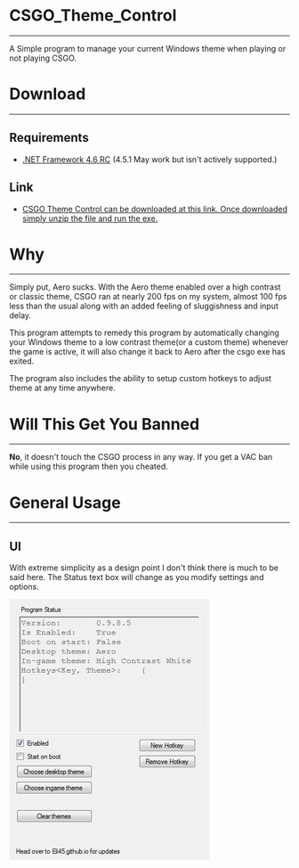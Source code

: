 # CSGO_Theme_Control
--------------------------
A Simple program to manage your current Windows theme when playing or not playing CSGO.

# Download
--------------------------
## Requirements
- [.NET Framework 4.6 RC](http://www.microsoft.com/en-US/download/details.aspx?id=44928 "Download Link") (4.5.1 May work but isn't actively supported.)

## Link
- [CSGO Theme Control can be downloaded at this link. Once downloaded simply unzip the file and run the exe.](https://www.dropbox.com/s/spaczmuk2slp36o/CSGO_Theme_Control_Release.rar?dl=1 "Download Link")


# Why
--------------------------
Simply put, Aero sucks. With the Aero theme enabled over a high contrast or classic theme, CSGO ran at nearly 200 fps on my system, almost 100 fps less than the usual along with an added feeling of sluggishness and input delay.

This program attempts to remedy this program by automatically changing your Windows theme to a low contrast theme(or a custom theme) whenever the game is active, it will also change it back to Aero after the csgo exe has exited.

The program also includes the ability to setup custom hotkeys to adjust theme at any time anywhere.

# Will This Get You Banned
--------------------------
<b>No</b>, it doesn't touch the CSGO process in any way. If you get a VAC ban while using this program then you cheated.

# General Usage
--------------------------
## UI
With extreme simplicity as a design point I don't think there is much to be said here. The Status text box will change as you modify settings and options.

![](/readmeAssets/UISection/ProgramUI.png "A simple UI.")
